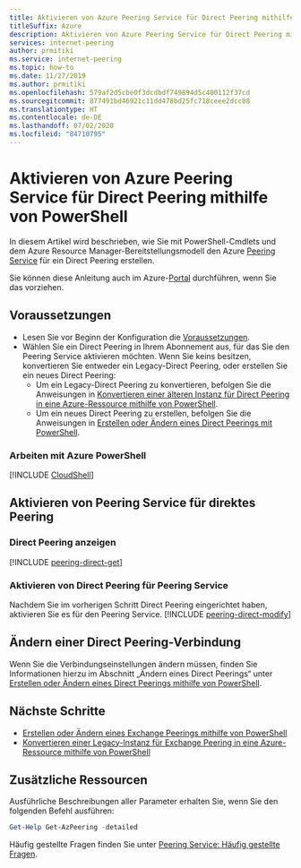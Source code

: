 ```yaml
---
title: Aktivieren von Azure Peering Service für Direct Peering mithilfe von PowerShell
titleSuffix: Azure
description: Aktivieren von Azure Peering Service für Direct Peering mithilfe von PowerShell
services: internet-peering
author: prmitiki
ms.service: internet-peering
ms.topic: how-to
ms.date: 11/27/2019
ms.author: prmitiki
ms.openlocfilehash: 579af2d5cbe0f3dcdbdf749894d5c400112f37cd
ms.sourcegitcommit: 877491bd46921c11dd478bd25fc718ceee2dcc08
ms.translationtype: HT
ms.contentlocale: de-DE
ms.lasthandoff: 07/02/2020
ms.locfileid: "84710795"
---
```

# <a name="enable-azure-peering-service-on-a-direct-peering-by-using-powershell"></a>Aktivieren von Azure Peering Service für Direct Peering mithilfe von PowerShell

In diesem Artikel wird beschrieben, wie Sie mit PowerShell-Cmdlets und dem Azure Resource Manager-Bereitstellungsmodell den Azure [Peering Service](overview-peering-service.md) für ein Direct Peering erstellen.

Sie können diese Anleitung auch im Azure-[Portal](howto-peering-service-portal.md) durchführen, wenn Sie das vorziehen.

## <a name="before-you-begin"></a>Voraussetzungen
* Lesen Sie vor Beginn der Konfiguration die [Voraussetzungen](prerequisites.md).
* Wählen Sie ein Direct Peering in Ihrem Abonnement aus, für das Sie den Peering Service aktivieren möchten. Wenn Sie keins besitzen, konvertieren Sie entweder ein Legacy-Direct Peering, oder erstellen Sie ein neues Direct Peering:
    * Um ein Legacy-Direct Peering zu konvertieren, befolgen Sie die Anweisungen in [Konvertieren einer älteren Instanz für Direct Peering in eine Azure-Ressource mithilfe von PowerShell](howto-legacy-direct-powershell.md).
    * Um ein neues Direct Peering zu erstellen, befolgen Sie die Anweisungen in [Erstellen oder Ändern eines Direct Peerings mit PowerShell](howto-direct-powershell.md).

### <a name="work-with-azure-powershell"></a>Arbeiten mit Azure PowerShell
[!INCLUDE [CloudShell](./includes/cloudshell-powershell-about.md)]

## <a name="enable-peering-service-on-a-direct-peering"></a>Aktivieren von Peering Service für direktes Peering

### <a name="view-direct-peering"></a><a name= get></a>Direct Peering anzeigen
[!INCLUDE [peering-direct-get](./includes/direct-powershell-get.md)]

### <a name="enable-the-direct-peering-for-peering-service"></a><a name= get></a>Aktivieren von Direct Peering für Peering Service

Nachdem Sie im vorherigen Schritt Direct Peering eingerichtet haben, aktivieren Sie es für den Peering Service.
[!INCLUDE [peering-direct-modify](./includes/peering-service-direct-powershell.md)]

## <a name="modify-a-direct-peering-connection"></a>Ändern einer Direct Peering-Verbindung

Wenn Sie die Verbindungseinstellungen ändern müssen, finden Sie Informationen hierzu im Abschnitt „Ändern eines Direct Peerings“ unter [Erstellen oder Ändern eines Direct Peerings mithilfe von PowerShell](howto-direct-powershell.md).

## <a name="next-steps"></a>Nächste Schritte

* [Erstellen oder Ändern eines Exchange Peerings mithilfe von PowerShell](howto-exchange-powershell.md)
* [Konvertieren einer Legacy-Instanz für Exchange Peering in eine Azure-Ressource mithilfe von PowerShell](howto-legacy-exchange-powershell.md)

## <a name="additional-resources"></a>Zusätzliche Ressourcen
Ausführliche Beschreibungen aller Parameter erhalten Sie, wenn Sie den folgenden Befehl ausführen:

```powershell
Get-Help Get-AzPeering -detailed
```

Häufig gestellte Fragen finden Sie unter [Peering Service: Häufig gestellte Fragen](service-faqs.md).